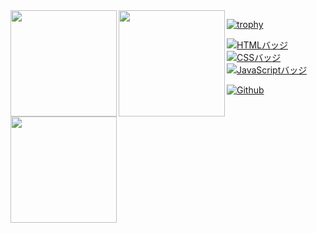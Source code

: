 <a href="https://github.com/k22027">
  <img align="left" height="170px" src="https://github-readme-stats.vercel.app/api?username=k22027&count_private=true&show_icons=true&theme=dracula" />
</a>
<a href="https://github.com/k22027">
  <img align="left" height="170px" src="https://github-readme-stats.vercel.app/api/top-langs/?username=k22027&layout=compact&theme=dracula" />
</a>
<a href="https://github.com/k22027">
  <img align="left" height="170px" src="https://github-profile-summary-cards.vercel.app/api/cards/profile-details?username=k22027&theme=dracula" />
</a>


<a href="https://github.com/k22027">

[![trophy](https://github-profile-trophy.vercel.app/?username=k22027&theme=onedark)](https://github-profile-trophy.vercel.app/?username=k22027&theme=dracula)

[![HTMLバッジ](https://img.shields.io/badge/-HTML5-E34F26.svg?logo=html5&style=flat-square&logoColor=white)](https://developer.mozilla.org/en-US/docs/Web/Guide/HTML)
[![CSSバッジ](https://img.shields.io/badge/-CSS3-1572B6.svg?logo=css3&style=flat-square&logoColor=white)](https://developer.mozilla.org/en-US/docs/Web/CSS)
[![JavaScriptバッジ](https://img.shields.io/badge/-JavaScript-F7DF1E.svg?logo=javascript&style=flat-square&logoColor=black)](https://developer.mozilla.org/en-US/docs/Web/JavaScript)

</a>
<a href="https://github.com/k22027">

[![Github](https://img.shields.io/badge/--FFFFFF?style=social&logo=github&label=Follow%20k22027)](https://github.com/k22027)

</a>